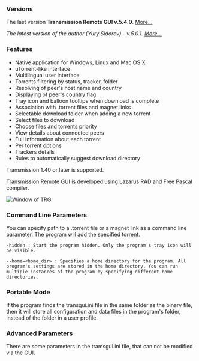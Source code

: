 ### Versions

The last version **Transmission Remote GUI v.5.4.0**. [More...](https://github.com/leonsoft-kras/transmisson-remote-gui/releases/latest)

_The latest version of the author (Yury Sidorov) - v.5.0.1. [More...](https://code.google.com/p/transmisson-remote-gui/)_

### Features
* Native application for Windows, Linux and Mac OS X
* uTorrent-like interface
* Multilingual user interface
* Torrents filtering by status, tracker, folder
* Resolving of peer's host name and country
* Displaying of peer's country flag
* Tray icon and balloon tooltips when download is complete
* Association with .torrent files and magnet links
* Selectable download folder when adding a new torrent
* Select files to download
* Choose files and torrents priority
* View details about connected peers
* Full information about each torrent
* Per torrent options
* Trackers details 
* Rules to automatically suggest download directory

Transmission 1.40 or later is supported.

Transmission Remote GUI is developed using Lazarus RAD and Free Pascal compiler. 

![Window of TRG](http://s013.radikal.ru/i322/1503/8a/24bb45f03ffb.png)

### Command Line Parameters

You can specify path to a .torrent file or a magnet link as a command line parameter. The program will add the specified torrent.

`-hidden : Start the program hidden. Only the program's tray icon will be visible.`

`--home=<home_dir> : Specifies a home directory for the program. All program's settings are stored in the home directory. You can run multiple instances of the program by specifying different home directories.`

### Portable Mode

If the program finds the transgui.ini file in the same folder as the binary file, then it will store all configuration and data files in the program's folder, instead of the folder in a user profile.

### Advanced Parameters

There are some parameters in the tramsgui.ini file, that can not be modified via the GUI. 

